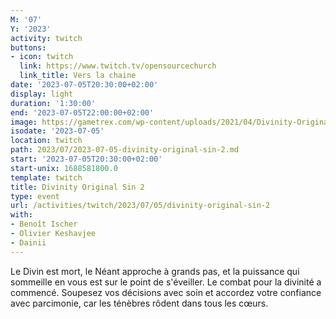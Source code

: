 ```yaml
---
M: '07'
Y: '2023'
activity: twitch
buttons:
- icon: twitch
  link: https://www.twitch.tv/opensourcechurch
  link_title: Vers la chaine
date: '2023-07-05T20:30:00+02:00'
display: light
duration: '1:30:00'
end: '2023-07-05T22:00:00+02:00'
image: https://gametrex.com/wp-content/uploads/2021/04/Divinity-Original-Sin-2-Definitive-Edition-Free-Download.jpg
isodate: '2023-07-05'
location: twitch
path: 2023/07/2023-07-05-divinity-original-sin-2.md
start: '2023-07-05T20:30:00+02:00'
start-unix: 1688581800.0
template: twitch
title: Divinity Original Sin 2
type: event
url: /activities/twitch/2023/07/05/divinity-original-sin-2
with:
- Benoît Ischer
- Olivier Keshavjee
- Dainii
---
```

Le Divin est mort, le Néant approche à grands pas, et la puissance qui sommeille en vous est sur le point de s&#39;éveiller. Le combat pour la divinité a commencé. Soupesez vos décisions avec soin et accordez votre confiance avec parcimonie, car les ténèbres rôdent dans tous les cœurs.